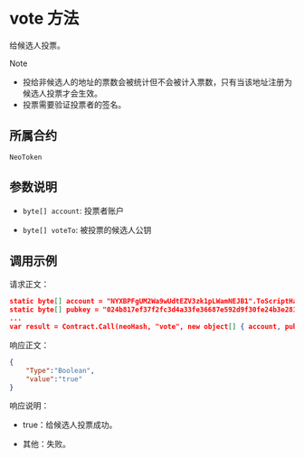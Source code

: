 # vote 方法

给候选人投票。

> [!Note]
>
> - 投给非候选人的地址的票数会被统计但不会被计入票数，只有当该地址注册为候选人投票才会生效。
> - 投票需要验证投票者的签名。

## 所属合约

	NeoToken

## 参数说明

- `byte[] account`: 投票者账户

- `byte[] voteTo`: 被投票的候选人公钥

## 调用示例

请求正文：

```json
static byte[] account = "NYXBPFgUM2Wa9wUdtEZV3zk1pLWamNEJB1".ToScriptHash();
static byte[] pubkey = "024b817ef37f2fc3d4a33fe36687e592d9f30fe24b3e28187dc8f12b3b3b2b839e".HexToBytes();
...
var result = Contract.Call(neoHash, "vote", new object[] { account, pubkey });
```

响应正文：

```json
{
	"Type":"Boolean",
	"value":"true"
}
```

响应说明：

- true：给候选人投票成功。

- 其他：失败。
